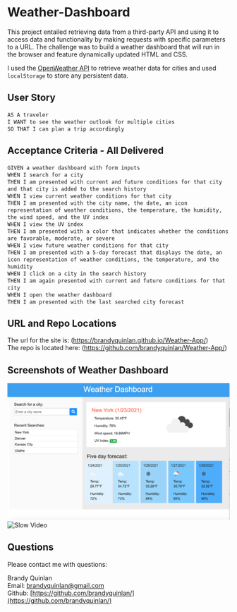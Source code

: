 # Weather-Dashboard

This project entailed retrieving data from a third-party API and using it to access data and functionality by making requests with specific parameters to a URL. The challenge was to build a weather dashboard that will run in the browser and feature dynamically updated HTML and CSS.

I used the [OpenWeather API](https://openweathermap.org/api) to retrieve weather data for cities and used `localStorage` to store any persistent data.

## User Story

```
AS A traveler
I WANT to see the weather outlook for multiple cities
SO THAT I can plan a trip accordingly
```

## Acceptance Criteria - All Delivered

```
GIVEN a weather dashboard with form inputs
WHEN I search for a city
THEN I am presented with current and future conditions for that city and that city is added to the search history
WHEN I view current weather conditions for that city
THEN I am presented with the city name, the date, an icon representation of weather conditions, the temperature, the humidity, the wind speed, and the UV index
WHEN I view the UV index
THEN I am presented with a color that indicates whether the conditions are favorable, moderate, or severe
WHEN I view future weather conditions for that city
THEN I am presented with a 5-day forecast that displays the date, an icon representation of weather conditions, the temperature, and the humidity
WHEN I click on a city in the search history
THEN I am again presented with current and future conditions for that city
WHEN I open the weather dashboard
THEN I am presented with the last searched city forecast
```
## URL and Repo Locations
The url for the site is: (https://brandyquinlan.github.io/Weather-App/)<br>
The repo is located here: (https://github.com/brandyquinlan/Weather-App/)

## Screenshots of Weather Dashboard
![Screenshot](/assets/mov_img/HW06.png)
![Slow Video](/assets/mov_img/HW06.gif)

## Questions
Please contact me with questions:

Brandy Quinlan
<br>
Email: <brandyquinlan@gmail.com>
<br>
Github: [https://github.com/brandyquinlan/](https://github.com/brandyquinlan/)
